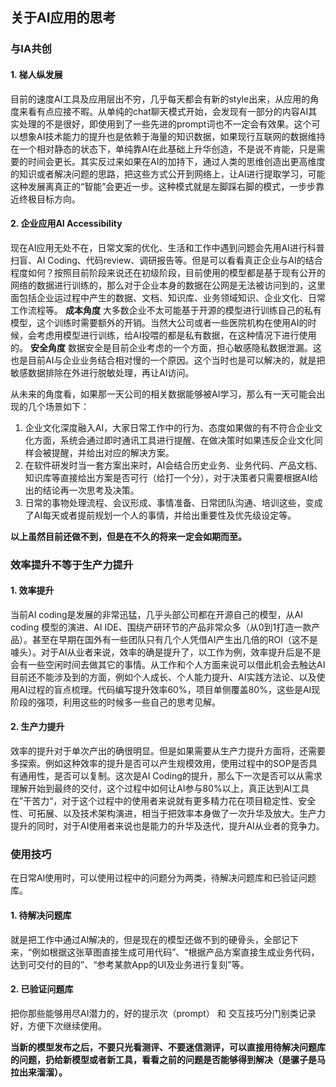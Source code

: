## 关于AI应用的思考

### 与IA共创
#### 1. 梯人纵发展
目前的速度AI工具及应用层出不穷，几乎每天都会有新的style出来，从应用的角度来看有点应接不暇。从单纯的chat聊天模式开始，会发现有一部分的内容AI其实处理的不是很好，即使用到了一些先进的prompt词也不一定会有效果。这个可以想象AI技术能力的提升也是依赖于海量的知识数据，如果现行互联网的数据维持在一个相对静态的状态下，单纯靠AI在此基础上升华创造，不是说不肯能，只是需要的时间会更长。其实反过来如果在AI的加持下，通过人类的思维创造出更高维度的知识或者解决问题的思路，把这些方式公开到网络上，让AI进行提取学习，可能这种发展离真正的“智能”会更近一步。这种模式就是左脚踩右脚的模式，一步步靠近终极目标方向。

#### 2. 企业应用AI Accessibility
现在AI应用无处不在，日常文案的优化、生活和工作中遇到问题会先用AI进行科普扫盲、AI Coding、代码review、调研报告等。但是可以看看真正企业与AI的结合程度如何？按照目前阶段来说还在初级阶段，目前使用的模型都是基于现有公开的网络的数据进行训练的，那么对于企业本身的数据在公网是无法被访问到的，这里面包括企业运过程中产生的数据、文档、知识库、业务领域知识、企业文化、日常工作流程等。
**成本角度**
大多数企业不太可能基于开源的模型进行训练自己的私有模型，这个训练时需要额外的开销。当然大公司或者一些医院机构在使用AI的时候，会考虑用模型进行训练，给AI投喂的都是私有数据，在这种情况下进行使用的。
**安全角度**
数据安全是目前企业考虑的一个方面，担心敏感隐私数据泄漏。这也是目前AI与企业业务结合相对慢的一个原因。这个当时也是可以解决的，就是把敏感数据排除在外进行脱敏处理，再让AI访问。

从未来的角度看，如果那一天公司的相关数据能够被AI学习，那么有一天可能会出现的几个场景如下：
1. 企业文化深度融入AI，大家日常工作中的行为、态度如果做的有不符合企业文化方面，系统会通过即时通讯工具进行提醒、在做决策时如果违反企业文化同样会被提醒，并给出对应的解决方案。
2. 在软件研发时当一套方案出来时，AI会结合历史业务、业务代码、产品文档、知识库等直接给出方案是否可行（给打一个分），对于决策者只需要根据AI给出的结论再一次思考及决策。
3. 日常的事物处理流程、会议形成、事情准备、日常团队沟通、培训这些，变成了AI每天或者提前规划一个人的事情，并给出重要性及优先级设定等。

**以上虽然目前还做不到，但是在不久的将来一定会如期而至。**


### 效率提升不等于生产力提升
#### 1. 效率提升
当前AI coding是发展的非常迅猛，几乎头部公司都在开源自己的模型，从AI coding 模型的演进、AI IDE、围绕产研环节的产品非常众多（从0到1打造一款产品）。甚至在早期在国外有一些团队只有几个人凭借AI产生出几倍的ROI（这不是噱头）。对于AI从业者来说，效率的确是提升了，以工作为例，效率提升后是不是会有一些空闲时间去做其它的事情。从工作和个人方面来说可以借此机会去触达AI目前还不能涉及到的方面，例如个人成长、个人能力提升、AI实践方法论、以及使用AI过程的盲点梳理。代码编写提升效率60%，项目单侧覆盖80%，这些是AI现阶段的强项，利用这些的时候多一些自己的思考见解。

#### 2. 生产力提升
效率的提升对于单次产出的确很明显。但是如果需要从生产力提升方面将，还需要多探索。例如这种效率的提升是否可以产生规模效用，使用过程中的SOP是否具有通用性，是否可以复制。这次是AI Coding的提升，那么下一次是否可以从需求理解开始到最终的交付，这个过程中如何让AI参与80%以上，真正达到AI工具在”干苦力“，对于这个过程中的使用者来说就有更多精力花在项目稳定性、安全性、可拓展、以及技术架构演进，相当于把效率本身做了一次升华及放大。生产力提升的同时，对于AI使用者来说也是能力的升华及迭代，提升AI从业者的竞争力。


### 使用技巧
在日常Al使用时，可以使用过程中的问题分为两类，待解决问题库和已验证问题库。
#### 1. 待解决问题库
就是把工作中通过Al解决的，但是现在的模型还做不到的硬骨头，全部记下来，“例如根据这张草图直接生成可用代码”、“根据产品方案直接生成业务代码，达到可交付的目的”、“参考某款App的UI及业务进行复刻”等。
#### 2. 已验证问题库
把你那些能够用尽AI潜力的，好的提示次（prompt） 和 交互技巧分门别类记录好，方便下次继续使用。

**当新的模型发布之后，不要只光看测评、不要迷信测评，可以直接用待解决问题库的问题，扔给新模型或者新工具，看看之前的问题是否能够得到解决（是骡子是马拉出来溜溜）。**
